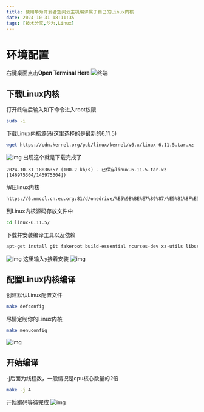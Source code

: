 ```yaml
---
title: 使用华为开发者空间云主机编译属于自己的Linux内核
date: 2024-10-31 18:11:35
tags: [技术分享,华为,Linux]
---
```

# 环境配置
右键桌面点击**Open Terminal Here**
![终端](https://6.nmccl.cn.eu.org:81/d/onedrive/%E5%9B%BE%E7%89%87/%E5%B1%8F%E5%B9%95%E6%88%AA%E5%9B%BE/%E5%B1%8F%E5%B9%95%E6%88%AA%E5%9B%BE%202024-10-31%20180412.png)

## 下载Linux内核
打开终端后输入如下命令进入root权限
```bash
sudo -i
```
下载Linux内核源码(这里选择的是最新的6.11.5)
```bash
wget https://cdn.kernel.org/pub/linux/kernel/v6.x/linux-6.11.5.tar.xz
```
![img](https://6.nmccl.cn.eu.org:81/d/onedrive/%E5%9B%BE%E7%89%87/%E5%B1%8F%E5%B9%95%E6%88%AA%E5%9B%BE/%E5%B1%8F%E5%B9%95%E6%88%AA%E5%9B%BE%202024-10-31%20180626.png)
出现这个就是下载完成了
```
2024-10-31 18:36:57 (100.2 kb/s) - 已保存linux-6.11.5.tar.xz [146975304/146975304])
```
解压linux内核
```bash
https://6.nmccl.cn.eu.org:81/d/onedrive/%E5%9B%BE%E7%89%87/%E5%B1%8F%E5%B9%95%E6%88%AA%E5%9B%BE/%E5%B1%8F%E5%B9%95%E6%88%AA%E5%9B%BE%202024-10-31%20184255.png
```
到Linux内核源码存放文件中
```bash
cd linux-6.11.5/
```
下载并安装编译工具以及依赖
```bash
apt-get install git fakeroot build-essential ncurses-dev xz-utils libssl-dev bc flex libelf-dev bison
```
![img](https://6.nmccl.cn.eu.org:81/d/onedrive/%E5%9B%BE%E7%89%87/%E5%B1%8F%E5%B9%95%E6%88%AA%E5%9B%BE/%E5%B1%8F%E5%B9%95%E6%88%AA%E5%9B%BE%202024-10-31%20180909.png)
这里输入y接着安装
![img](https://6.nmccl.cn.eu.org:81/d/onedrive/%E5%9B%BE%E7%89%87/%E5%B1%8F%E5%B9%95%E6%88%AA%E5%9B%BE/%E5%B1%8F%E5%B9%95%E6%88%AA%E5%9B%BE%202024-10-31%20182634.png)

## 配置Linux内核编译
创建默认Linux配置文件
```bash
make defconfig
```


尽情定制你的Linux内核
```bash
make menuconfig
```
![img](https://6.nmccl.cn.eu.org:81/d/onedrive/%E5%9B%BE%E7%89%87/%E5%B1%8F%E5%B9%95%E6%88%AA%E5%9B%BE/%E5%B1%8F%E5%B9%95%E6%88%AA%E5%9B%BE%202024-10-31%20185056.png)

## 开始编译
-j后面为线程数，一般情况是cpu核心数量的2倍
```bash
make -j 4
```
开始跑码等待完成
![img](https://6.nmccl.cn.eu.org:81/d/onedrive/%E5%9B%BE%E7%89%87/%E5%B1%8F%E5%B9%95%E6%88%AA%E5%9B%BE/%E5%B1%8F%E5%B9%95%E6%88%AA%E5%9B%BE%202024-10-31%20185555.png)

